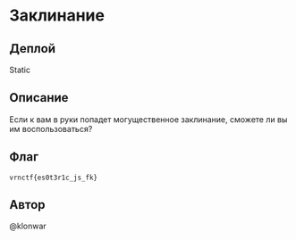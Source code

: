# Заклинание

## Деплой

Static

## Описание

Если к вам в руки попадет могущественное заклинание, сможете ли вы им воспользоваться?

## Флаг
`vrnctf{es0t3r1c_js_fk}`

## Автор
@klonwar
